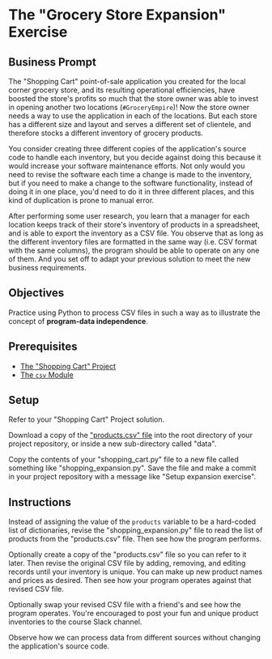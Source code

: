 # The "Grocery Store Expansion" Exercise

## Business Prompt

The "Shopping Cart" point-of-sale application you created for the local corner grocery store, and its resulting operational efficiencies, have boosted the store's profits so much that the store owner was able to invest in opening another two locations (`#GroceryEmpire`)! Now the store owner needs a way to use the application in each of the locations. But each store has a different size and layout and serves a different set of clientele, and therefore stocks a different inventory of grocery products.

You consider creating three different copies of the application's source code to handle each inventory, but you decide against doing this because it would increase your software maintenance efforts. Not only would you need to revise the software each time a change is made to the inventory, but if you need to make a change to the software functionality, instead of doing it in one place, you'd need to do it in three different places, and this kind of duplication is prone to manual error.

After performing some user research, you learn that a manager for each location keeps track of their store's inventory of products in a spreadsheet, and is able to export the inventory as a CSV file. You observe that as long as the different inventory files are formatted in the same way (i.e. CSV format with the same columns), the program should be able to operate on any one of them. And you set off to adapt your previous solution to meet the new business requirements.

## Objectives

Practice using Python to process CSV files in such a way as to illustrate the concept of **program-data independence**.

## Prerequisites

  + [The "Shopping Cart" Project](/projects/shopping-cart.md)
  + [The `csv` Module](/notes/python/modules/csv.md)

## Setup

Refer to your "Shopping Cart" Project solution.

Download a copy of the ["products.csv" file](/data/products.csv) into the root directory of your project repository, or inside a new sub-directory called "data".

Copy the contents of your "shopping_cart.py" file to a new file called something like "shopping_expansion.py". Save the file and make a commit in your project repository with a message like "Setup expansion exercise".

## Instructions

Instead of assigning the value of the `products` variable to be a hard-coded list of dictionaries, revise the "shopping_expansion.py" file to read the list of products from the "products.csv" file. Then see how the program performs.

Optionally create a copy of the "products.csv" file so you can refer to it later. Then revise the original CSV file by adding, removing, and editing records until your inventory is unique. You can make up new product names and prices as desired. Then see how your program operates against that revised CSV file.

Optionally swap your revised CSV file with a friend's and see how the program operates. You're encouraged to post your fun and unique product inventories to the course Slack channel.

Observe how we can process data from different sources without changing the application's source code.
